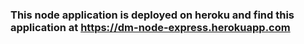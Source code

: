 ### This node application is deployed on heroku and find this application at https://dm-node-express.herokuapp.com 

